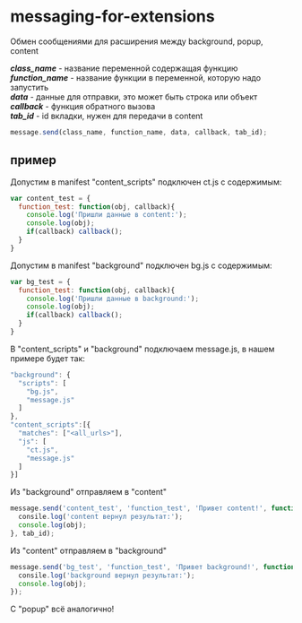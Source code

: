 # messaging-for-extensions
Обмен сообщениями для расширения между background, popup, content

***class_name*** - название переменной содержащая функцию<br>
***function_name*** - название функции в переменной, которую надо запустить<br>
***data*** - данные для отправки, это может быть строка или объект<br>
***callback*** - функция обратного вызова<br>
***tab_id*** - id вкладки, нужен для передачи в content
```js
message.send(class_name, function_name, data, callback, tab_id);
```
## пример
Допустим в manifest "content_scripts" подключен ct.js с содержимым:
```js
var content_test = {
  function_test: function(obj, callback){
    console.log('Пришли данные в content:');
    console.log(obj);
    if(callback) callback();
  }
}
```
Допустим в manifest "background" подключен bg.js с содержимым:
```js
var bg_test = {
  function_test: function(obj, callback){
    console.log('Пришли данные в background:');
    console.log(obj);
    if(callback) callback();
  }
}
```
В "content_scripts" и "background" подключаем message.js, в нашем примере будет так:
```js
"background": {
  "scripts": [
    "bg.js",
    "message.js"
  ]
},
"content_scripts":[{
  "matches": ["<all_urls>"],
  "js": [
    "ct.js",
    "message.js"
  ]
}]
```
Из "background" отправляем в "content"
```js
message.send('content_test', 'function_test', 'Привет content!', function(response){
  consile.log('content вернул результат:');
  console.log(obj);
}, tab_id);
```
Из "content" отправляем в "background"
```js
message.send('bg_test', 'function_test', 'Привет background!', function(response){
  consile.log('background вернул результат:');
  console.log(obj);
});
```
С "popup" всё аналогично!
